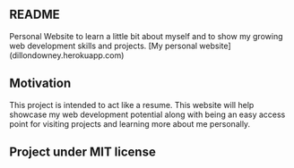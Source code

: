 ## README

Personal Website to learn a little bit about myself and to show my growing web development skills and projects.
[My personal website] (dillondowney.herokuapp.com)

## Motivation

This project is intended to act like a resume.  This website will help showcase my web development potential along with being an easy access point for visiting projects and learning more about me personally.

## Project under MIT license
